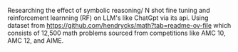 Researching the effect of symbolic reasoning/ N shot fine tuning and reinforcement learnning (RF) on LLM's like ChatGpt via its api. 
Using dataset from https://github.com/hendrycks/math?tab=readme-ov-file which consists of 12,500 math problems sourced from competitions like AMC 10, AMC 12, and AIME.
